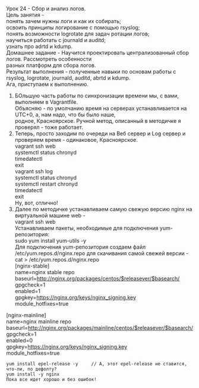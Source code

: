 Урок 24 - Сбор и анализ логов.  
Цель занятия -  
    понять зачем нужны логи и как их собирать;  
	освоить принципы логирование с помощью rsyslog;  
	понять возможности logrotate для задач ротации логов;  
	научиться работать с journald и auditd;  
	узнать про adrtd и kdump.  
Домашнее задание - Научится проектировать централизованный сбор логов. Рассмотреть особенности   
разных платформ для сбора логов.  
Результат выполнения - полученные навыки по основам работы с rsyslog, logrotate, journald, auditd, abrtd и kdump.  
Ага, приступаем к выполнению.  
1. БОльшую часть работы по синхронизации времени мы, с вами, выполняем в Vagrantfile.  
Объясняю - по умолчанию время на серверах устанавливается на UTC+0, а, нам надо, что бы было наше,  
родное, Красноярское. Ручной метод, описанный в методичке я проверял - тоже работает.  
2. Теперь, просто заходим по очереди на Веб сервер и Log сервер и проверяем время - одинаковое, Красноярское.  
	vagrant ssh web  
	systemctl status chronyd  
	timedatectl  
	exit  
	vagrant ssh log  
	systemctl status chronyd  
	systemctl restart chronyd  
	timedatectl  
	exit  
	Ну, вот, отлично!  
3. Далее по методичке устанавливаем самую свежую версию nginx на виртуальной машине web -  
	vagrant ssh web  
	Устанавливаем пакеты, необходимые для подключения yum-репозитория:  
	sudo yum install yum-utils -y  
	Для подключения yum-репозитория создаем файл /etc/yum.repos.d/nginx.repo для скачивания самой свежей версии -  
	cat > /etc/yum.repos.d/nginx.repo  
[nginx-stable]  
name=nginx stable repo  
baseurl=http://nginx.org/packages/centos/$releasever/$basearch/  
gpgcheck=1  
enabled=1  
gpgkey=https://nginx.org/keys/nginx_signing.key  
module_hotfixes=true  
  
[nginx-mainline]  
name=nginx mainline repo  
baseurl=http://nginx.org/packages/mainline/centos/$releasever/$basearch/  
gpgcheck=1  
enabled=0  
gpgkey=https://nginx.org/keys/nginx_signing.key  
module_hotfixes=true  
  
	yum install epel-release -y		// А, этот epel-release не ставится, что-ли, по дефолту?  
	yum install -y nginx  
	Пока все идет хорошо и без ошибок!  
